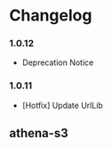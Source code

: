 # Changelog
### 1.0.12
* Deprecation Notice
### 1.0.11
* [Hotfix] Update UrlLib
## athena-s3
<!-- To add a new entry write: -->
<!-- ### version / full date -->
<!-- * [Update/Bug fix] message that describes the changes that you apply -->
